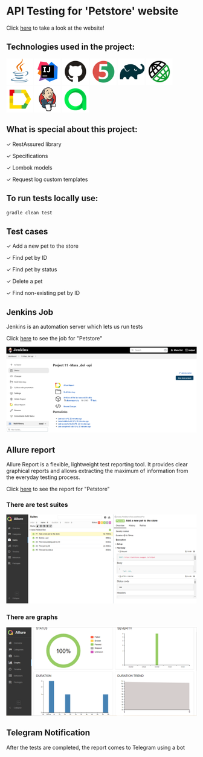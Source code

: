 #  API Testing for 'Petstore' website

Click [here](https://petstore.swagger.io/) to take a look at the website!


## Technologies used in the project:

[<img alt="Java" height="70" src="images/logo/Java.svg" width="70"/>](https://www.java.com/)
[<img alt="IDEA" height="70" src="images/logo/Idea.svg" width="70"/>](https://www.jetbrains.com/idea/)
[<img alt="Github" height="70" src="images/logo/GitHub.svg" width="70"/>](https://github.com/)
[<img alt="JUnit 5" height="70" src="images/logo/Junit5.svg" width="70"/>](https://junit.org/junit5/)
[<img alt="Gradle" height="70" src="images/logo/Gradle.svg" width="70"/>](https://gradle.org/)
[<img alt="Rest-assured" height="70" src="images/logo/rest-assured-logo.svg" width="70"/>](https://rest-assured.io/)
[<img alt="Allure" height="70" src="images/logo/Allure.svg" width="70"/>](https://github.com/allure-framework/allure2)
[<img alt="Jenkins" height="70" src="images/logo/Jenkins.svg" width="70"/>](https://www.jenkins.io/)
[<img alt="Allure_EE" height="70" src="images/logo/Allure_EE.svg" width="70"/>](https://qameta.io/)


## What is special about this project:

✓ RestAssured library

✓ Specifications

✓ Lombok models

✓ Request log custom templates


## To run tests locally use:

```
gradle clean test 
```


## Test cases

✓ Add a new pet to the store

✓ Find pet by ID

✓ Find pet by status

✓ Delete a pet

✓ Find non-existing pet by ID


## Jenkins Job

Jenkins is an automation server which lets us run tests

Click <a target="_blank" href="https://jenkins.autotests.cloud/job/11-Mara_dol-api/">here</a> to see the job for "Petstore"

<p align="center">
<img title="Jenkins job" src="images/screenshot/jenkinsApi.PNG">
</p>

## Allure report

Allure Report is a flexible, lightweight test reporting tool. It provides clear graphical reports and allows extracting 
the maximum of information from the everyday testing process.

Click <a target="_blank" href="https://jenkins.autotests.cloud/job/11-Mara_dol-api/2/allure/">here</a> to see the report for "Petstore"


### There are test suites

<p align="center">
<img title="Allure Test Suites" src="images/screenshot/allureTestSuites.PNG">
</p>


### There are graphs

<p align="center">
<img title="Allure Graphs" src="images/screenshot/allureGraphs.PNG">
</p>


## Telegram Notification

After the tests are completed, the report comes to Telegram using a bot

